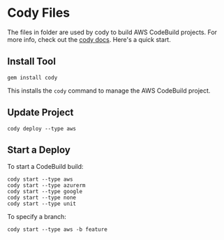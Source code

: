 # Cody Files

The files in folder are used by cody to build AWS CodeBuild projects.  For more info, check out the [cody docs](https://cody.run). Here's a quick start.

## Install Tool

    gem install cody

This installs the `cody` command to manage the AWS CodeBuild project.

## Update Project

    cody deploy --type aws

## Start a Deploy

To start a CodeBuild build:

    cody start --type aws
    cody start --type azurerm
    cody start --type google
    cody start --type none
    cody start --type unit

To specify a branch:

    cody start --type aws -b feature
